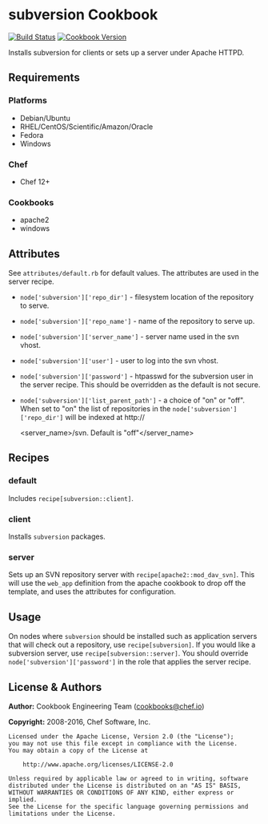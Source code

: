 # subversion Cookbook

[![Build Status](https://travis-ci.org/chef-cookbooks/subversion.svg?branch=master)](http://travis-ci.org/chef-cookbooks/subversion) [![Cookbook Version](https://img.shields.io/cookbook/v/subversion.svg)](https://supermarket.chef.io/cookbooks/subversion)

Installs subversion for clients or sets up a server under Apache HTTPD.

## Requirements

### Platforms

- Debian/Ubuntu
- RHEL/CentOS/Scientific/Amazon/Oracle
- Fedora
- Windows

### Chef

- Chef 12+

### Cookbooks

- apache2
- windows

## Attributes

See `attributes/default.rb` for default values. The attributes are used in the server recipe.

- `node['subversion']['repo_dir']` - filesystem location of the repository to serve.
- `node['subversion']['repo_name']` - name of the repository to serve up.
- `node['subversion']['server_name']` - server name used in the svn vhost.
- `node['subversion']['user']` - user to log into the svn vhost.
- `node['subversion']['password']` - htpasswd for the subversion user in the server recipe. This should be overridden as the default is not secure.
- `node['subversion']['list_parent_path']` - a choice of "on" or "off". When set to "on" the list of repositories in the `node['subversion']['repo_dir']` will be indexed at http://

  <server_name>/svn.  Default is "off"</server_name>

## Recipes

### default

Includes `recipe[subversion::client]`.

### client

Installs `subversion` packages.

### server

Sets up an SVN repository server with `recipe[apache2::mod_dav_svn]`. This will use the `web_app` definition from the apache cookbook to drop off the template, and uses the attributes for configuration.

## Usage

On nodes where `subversion` should be installed such as application servers that will check out a repository, use `recipe[subversion]`. If you would like a subversion server, use `recipe[subversion::server]`. You should override `node['subversion']['password']` in the role that applies the server recipe.

## License & Authors

**Author:** Cookbook Engineering Team ([cookbooks@chef.io](mailto:cookbooks@chef.io))

**Copyright:** 2008-2016, Chef Software, Inc.

```
Licensed under the Apache License, Version 2.0 (the "License");
you may not use this file except in compliance with the License.
You may obtain a copy of the License at

    http://www.apache.org/licenses/LICENSE-2.0

Unless required by applicable law or agreed to in writing, software
distributed under the License is distributed on an "AS IS" BASIS,
WITHOUT WARRANTIES OR CONDITIONS OF ANY KIND, either express or implied.
See the License for the specific language governing permissions and
limitations under the License.
```
